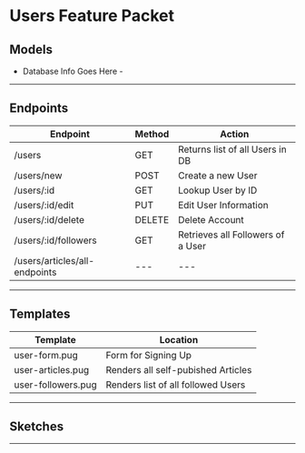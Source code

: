 # **Users Feature Packet**

## **Models**

- Database Info Goes Here -

---

## **Endpoints**

| Endpoint                      | Method | Action                            |
| ----------------------------- | ------ | --------------------------------- |
| /users                        | GET    | Returns list of all Users in DB   |
| /users/new                    | POST   | Create a new User                 |
| /users/:id                    | GET    | Lookup User by ID                 |
| /users/:id/edit               | PUT    | Edit User Information             |
| /users/:id/delete             | DELETE | Delete Account                    |
| /users/:id/followers          | GET    | Retrieves all Followers of a User |
| /users/articles/all-endpoints | ---    | ---                               |

---

## **Templates**

| Template           | Location                           |
| ------------------ | ---------------------------------- |
| user-form.pug      | Form for Signing Up                |
| user-articles.pug  | Renders all self-pubished Articles |
| user-followers.pug | Renders list of all followed Users |

---

## **Sketches**

---
